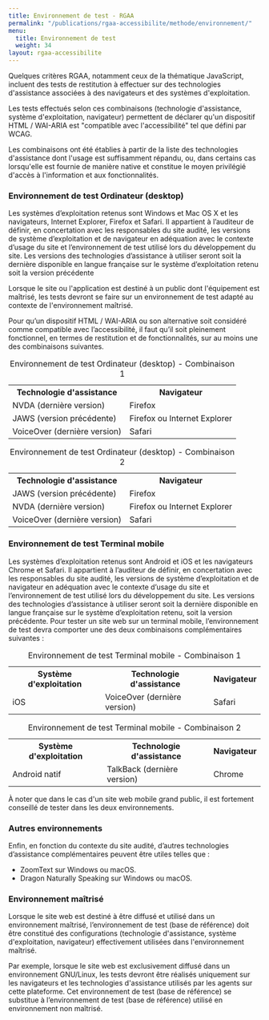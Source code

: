 ```yaml
---
title: Environnement de test - RGAA
permalink: "/publications/rgaa-accessibilite/methode/environnement/"
menu:
  title: Environnement de test
  weight: 34
layout: rgaa-accessibilite
---
```


Quelques critères RGAA, notamment ceux de la thématique JavaScript, incluent des tests de restitution à effectuer sur des technologies d'assistance associées à des navigateurs et des systèmes d'exploitation. 

Les tests effectués selon ces combinaisons (technologie d'assistance, système d'exploitation, navigateur) permettent de déclarer qu'un dispositif HTML / WAI-ARIA est "compatible avec l'accessibilité" tel que défini par WCAG.

Les combinaisons ont été établies à partir de la liste des technologies d'assistance dont l'usage est suffisamment répandu, ou, dans certains cas lorsqu'elle est fournie de manière native et constitue le moyen privilégié d'accès à l'information et aux fonctionnalités.

### Environnement de test Ordinateur (desktop)

Les systèmes d’exploitation retenus sont Windows et Mac OS X et les navigateurs, Internet Explorer, Firefox et Safari. Il appartient à l’auditeur de définir, en concertation avec les responsables du site audité, les versions de système d’exploitation et de navigateur en adéquation avec le contexte d’usage du site et l’environnement de test utilisé lors du développement du site. Les versions des technologies d’assistance à utiliser seront soit la dernière disponible en langue française sur le système d’exploitation retenu soit la version précédente

Lorsque le site ou l'application est destiné à un public dont l'équipement est maîtrisé, les tests devront se faire sur un environnement de test adapté au contexte de l'environnement maîtrisé.

Pour qu’un dispositif HTML / WAI-ARIA ou son alternative soit considéré comme compatible avec l’accessibilité, il faut qu’il soit pleinement fonctionnel, en termes de restitution et de fonctionnalités, sur au moins une des combinaisons suivantes.

<table>
  <caption>Environnement de test Ordinateur (desktop) - Combinaison 1 </caption>
  <tr>
    <th scope="col">Technologie d'assistance</th>
    <th scope="col">Navigateur</th>
  </tr>
  <tr>
    <td>NVDA (dernière version)</td>
    <td>Firefox</td>
  </tr>
  <tr>
    <td>JAWS (version précédente)</td>
    <td>Firefox ou Internet Explorer</td>
  </tr>
  <tr>
    <td>VoiceOver (dernière version)</td>
    <td>Safari</td>
  </tr>
</table>

<table>
<caption>Environnement de test Ordinateur (desktop) - Combinaison 2</caption>
  <tr>
    <th scope="col">Technologie d'assistance</th>
    <th scope="col">Navigateur</th>
  </tr>
  <tr>
    <td>JAWS (version précédente)</td>
    <td>Firefox</td>
  </tr>
  <tr>
    <td>NVDA (dernière version)</td>
    <td>Firefox ou Internet Explorer</td>
  </tr>
  <tr>
    <td>VoiceOver (dernière version)</td>
    <td>Safari</td>
  </tr>
</table>

### Environnement de test Terminal mobile
Les systèmes d’exploitation retenus sont Android et iOS et les navigateurs Chrome et Safari. Il appartient à l’auditeur de définir, en concertation avec les responsables du site audité, les versions de système d’exploitation et de navigateur en adéquation avec le contexte d’usage du site et l’environnement de test utilisé lors du développement du site. Les versions des technologies d’assistance à utiliser seront soit la dernière disponible en langue française sur le système d’exploitation retenu, soit la version précédente.
Pour tester un site web sur un terminal mobile, l’environnement de test devra comporter une des deux combinaisons complémentaires suivantes :

<table>
  <caption>Environnement de test Terminal mobile - Combinaison 1</caption>
  <tr>
    <th scope="col">Système d'exploitation</th>
    <th scope="col">Technologie d'assistance</th>
    <th scope="col">Navigateur</th>
  </tr>
  <tr>
    <td>iOS</td>
    <td>VoiceOver (dernière version)</td>
    <td>Safari</td>
  </tr>
</table>

<table>
  <caption>Environnement de test Terminal mobile - Combinaison 2</caption>
  <tr>
    <th scope="col">Système d'exploitation</th>
    <th scope="col">Technologie d'assistance</th>
    <th scope="col">Navigateur</th>
  </tr>
  <tr>
    <td>Android natif</td>
    <td>TalkBack (dernière version)</td>
    <td>Chrome</td>
  </tr>
</table>

À noter que dans le cas d'un site web mobile grand public, il est fortement conseillé de tester dans les deux environnements.

### Autres environnements

Enfin, en fonction du contexte du site audité, d’autres technologies d’assistance complémentaires peuvent être utiles telles que :

  * ZoomText sur Windows ou macOS.
  * Dragon Naturally Speaking sur Windows ou macOS.

### Environnement maîtrisé

Lorsque le site web est destiné à être diffusé et utilisé dans un environnement maîtrisé, l’environnement de test (base de référence) doit être constitué des configurations (technologie d'assistance, système d'exploitation, navigateur) effectivement utilisées dans l'environnement maîtrisé.

Par exemple, lorsque le site web est exclusivement diffusé dans un environnement GNU/Linux, les tests devront être réalisés uniquement sur les navigateurs et les technologies d'assistance utilisés par les agents sur cette plateforme. Cet environnement de test (base de référence) se substitue à l’environnement de test (base de référence) utilisé en environnement non maîtrisé.